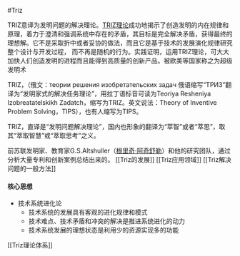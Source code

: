 #Triz

TRIZ意译为发明问题的解决理论。[TRIZ理论](https://baike.baidu.com/item/TRIZ%E7%90%86%E8%AE%BA/936992)成功地揭示了创造发明的内在规律和原理，着力于澄清和强调系统中存在的矛盾，其目标是完全解决矛盾，获得最终的理想解。它不是采取折中或者妥协的做法，而且它是基于技术的发展演化规律研究整个设计与开发过程， 而不再是随机的行为。实践证明，运用TRIZ理论，可大大加快人们创造发明的进程而且能得到高质量的创新产品。被欧美等国家称之为超级发明术

TRIZ，（俄文：теории решения изобретательских задач 俄语缩写“ТРИЗ”翻译为“发明家式的解决任务理论”，用拉丁语标音可读为Teoriya Resheniya Izobreatatelskikh Zadatch，缩写为TRIZ。英文说法：Theory of Inventive Problem Solving，TIPS），也有人缩写为TIPS。

TRIZ，直译是“发明问题解决理论”，国内也形象的翻译为“萃智”或者“萃思”，取其“萃取智慧”或“萃取思考”之义。

前苏联发明家、教育家G.S.Altshuller（[根里奇·阿奇舒勒](https://baike.baidu.com/item/%E6%A0%B9%E9%87%8C%E5%A5%87%C2%B7%E9%98%BF%E5%A5%87%E8%88%92%E5%8B%92/13389076)）和他的研究团队，通过分析大量专利和创新案例总结出来的。
[[Triz的发展]]
[[Triz应用领域]]
[[Triz解决问题的一般方法]]
#### 核心思想

- 技术系统进化论
    - 技术系统的发展具有客观的进化规律和模式
    - 技术难点、技术矛盾和冲突的解决是推进系统进化的动力
    - 技术系统发展的理想状态是利用少的资源实现多的功能





[[Triz理论体系]]